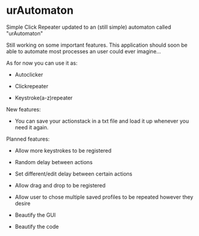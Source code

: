 # urAutomaton
Simple Click Repeater updated to an (still simple) automaton called "urAutomaton"

Still working on some important features.
This application should soon be able to automate most processes an user could ever imagine... 

As for now you can use it as:

- Autoclicker

- Clickrepeater

- Keystroke(a-z)repeater


New features:

- You can save your actionstack in a txt file and load it up whenever you need it again.



Planned features:

- Allow more keystrokes to be registered

- Random delay between actions

- Set different/edit delay between certain actions

- Allow drag and drop to be registered

- Allow user to chose multiple saved profiles to be repeated however they desire

- Beautify the GUI

- Beautify the code
